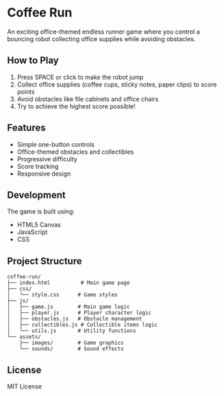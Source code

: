 # Coffee Run

An exciting office-themed endless runner game where you control a bouncing robot collecting office supplies while avoiding obstacles.

## How to Play

1. Press SPACE or click to make the robot jump
2. Collect office supplies (coffee cups, sticky notes, paper clips) to score points
3. Avoid obstacles like file cabinets and office chairs
4. Try to achieve the highest score possible!

## Features

- Simple one-button controls
- Office-themed obstacles and collectibles
- Progressive difficulty
- Score tracking
- Responsive design

## Development

The game is built using:
- HTML5 Canvas
- JavaScript
- CSS

## Project Structure

```
coffee-run/
├── index.html          # Main game page
├── css/               
│   └── style.css      # Game styles
├── js/
│   ├── game.js        # Main game logic
│   ├── player.js      # Player character logic
│   ├── obstacles.js   # Obstacle management
│   ├── collectibles.js # Collectible items logic
│   └── utils.js       # Utility functions
└── assets/
    ├── images/        # Game graphics
    └── sounds/        # Sound effects
```

## License

MIT License